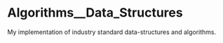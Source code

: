 # Algorithms__Data_Structures
My implementation of industry standard data-structures and algorithms.
